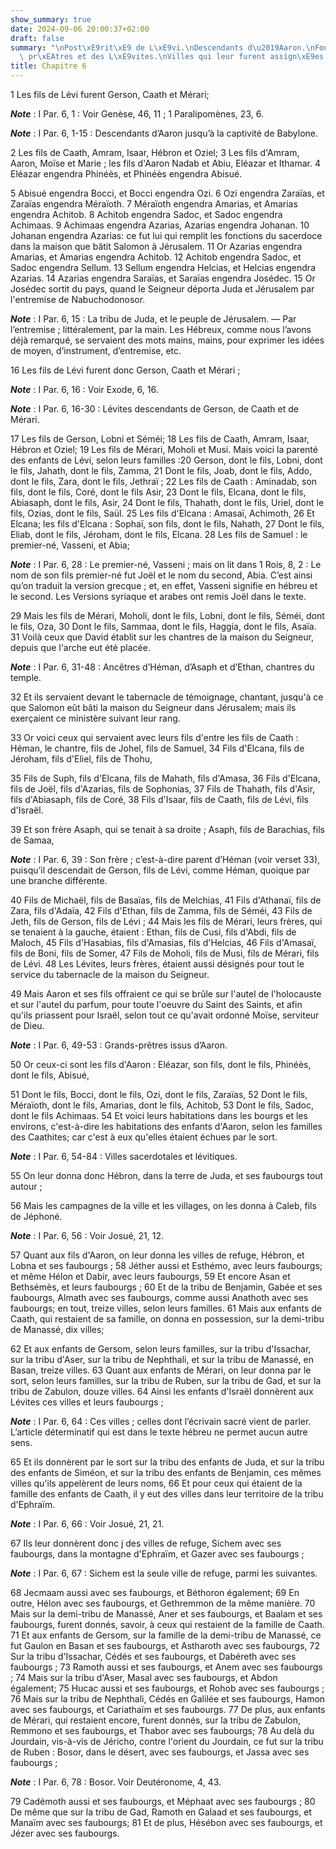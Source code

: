 ```yaml
---
show_summary: true
date: 2024-09-06 20:00:37+02:00
draft: false
summary: "\nPost\xE9rit\xE9 de L\xE9vi.\nDescendants d\u2019Aaron.\nFonctions des\
  \ pr\xEAtres et des L\xE9vites.\nVilles qui leur furent assign\xE9es pour demeures.\n"
title: Chapitre 6
---
```





1 Les fils de Lévi furent Gerson, Caath et Mérari;

***Note*** :  I Par. 6, 1 : Voir Genèse, 46, 11 ; 1 Paralipomènes, 23, 6.

***Note*** :  I Par. 6, 1-15 : Descendants d’Aaron jusqu’à la captivité de Babylone.

2 Les fils de Caath, Amram, Isaar, Hébron et Oziel; 3 Les fils d'Amram, Aaron, Moïse et Marie ; les fils d'Aaron Nadab et Abiu, Eléazar et Ithamar. 4 Eléazar engendra Phinéès, et Phinéès engendra Abisué.


5 Abisué engendra Bocci, et Bocci engendra Ozi. 6 Ozi engendra Zaraïas, et Zaraïas engendra Méraïoth. 7 Méraïoth engendra Amarias, et Amarias engendra Achitob. 8 Achitob engendra Sadoc, et Sadoc engendra Achimaas. 9 Achimaas engendra Azarias, Azarias engendra Johanan. 10 Johanan engendra Azarias: ce fut lui qui remplit les fonctions du sacerdoce dans la maison que bâtit Salomon à Jérusalem. 11 Or Azarias engendra Amarias, et Amarias engendra Achitob. 12 Achitob engendra Sadoc, et Sadoc engendra Sellum. 13 Sellum engendra Helcias, et Helcias engendra Azarias. 14 Azarias engendra Saraïas, et Saraïas engendra Josédec. 15 Or Josédec sortit du pays, quand le Seigneur déporta Juda et Jérusalem par l'entremise de Nabuchodonosor.

***Note*** :  I Par. 6, 15 : La tribu de Juda, et le peuple de Jérusalem. ― Par l’entremise ; littéralement, par la main. Les Hébreux, comme nous l’avons déjà remarqué, se servaient des mots mains, mains, pour exprimer les idées de moyen, d’instrument, d’entremise, etc.


16 Les fils de Lévi furent donc Gerson, Caath et Mérari ;

***Note*** :  I Par. 6, 16 : Voir Exode, 6, 16.

***Note*** :  I Par. 6, 16-30 : Lévites descendants de Gerson, de Caath et de Mérari.

17 Les fils de Gerson, Lobni et Séméi; 18 Les fils de Caath, Amram, Isaar, Hébron et Oziel; 19 Les fils de Mérari, Moholi et Musi. Mais voici la parenté des enfants de Lévi, selon leurs familles :20 Gerson, dont le fils, Lobni, dont le fils, Jahath, dont le fils, Zamma, 21 Dont le fils, Joab, dont le fils, Addo, dont le fils, Zara, dont le fils, Jethraï ; 22 Les fils de Caath : Aminadab, son fils, dont le fils, Coré, dont le fils Asir, 23 Dont le fils, Elcana, dont le fils, Abiasaph, dont le fils, Asir, 24 Dont le fils, Thahath, dont le fils, Uriel, dont le fils, Ozias, dont le fils, Saül. 25 Les fils d'Elcana : Amasaï, Achimoth, 26 Et Elcana; les fils d'Elcana : Sophaï, son fils, dont le fils, Nahath, 27 Dont le fils, Eliab, dont le fils, Jéroham, dont le fils, Elcana. 28 Les fils de Samuel : le premier-né, Vasseni, et Abia;

***Note*** :  I Par. 6, 28 : Le premier-né, Vasseni ; mais on lit dans 1 Rois, 8, 2 : Le nom de son fils premier-né fut Joël et le nom du second, Abia. C’est ainsi qu’on traduit la version grecque ; et, en effet, Vasseni signifie en hébreu et le second. Les Versions syriaque et arabes ont remis Joël dans le texte.

29 Mais les fils de Mérari, Moholi, dont le fils, Lobni, dont le fils, Séméi, dont le fils, Oza, 30 Dont le fils, Sammaa, dont le fils, Haggia, dont le fils, Asaïa. 31 Voilà ceux que David établit sur les chantres de la maison du Seigneur, depuis que l'arche eut été placée.

***Note*** :  I Par. 6, 31-48 : Ancêtres d’Héman, d’Asaph et d’Ethan, chantres du temple.

32 Et ils servaient devant le tabernacle de témoignage, chantant, jusqu'à ce que Salomon eût bâti la maison du Seigneur dans Jérusalem; mais ils exerçaient ce ministère suivant leur rang.


33 Or voici ceux qui servaient avec leurs fils d'entre les fils de Caath : Héman, le chantre, fils de Johel, fils de Samuel, 34 Fils d'Elcana, fils de Jéroham, fils d'Eliel, fils de Thohu,


35 Fils de Suph, fils d'Elcana, fils de Mahath, fils d'Amasa, 36 Fils d'Elcana, fils de Joël, fils d'Azarias, fils de Sophonias, 37 Fils de Thahath, fils d'Asir, fils d'Abiasaph, fils de Coré, 38 Fils d'Isaar, fils de Caath, fils de Lévi, fils d'Israël.


39 Et son frère Asaph, qui se tenait à sa droite ; Asaph, fils de Barachias, fils de Samaa,

***Note*** :  I Par. 6, 39 : Son frère ; c’est-à-dire parent d’Héman (voir verset 33), puisqu’il descendait de Gerson, fils de Lévi, comme Héman, quoique par une branche différente.

40 Fils de Michaël, fils de Basaïas, fils de Melchias, 41 Fils d'Athanaï, fils de Zara, fils d'Adaïa, 42 Fils d'Ethan, fils de Zamma, fils de Séméi, 43 Fils de Jeth, fils de Gerson, fils de Lévi ; 44 Mais les fils de Mérari, leurs frères, qui se tenaient à la gauche, étaient : Ethan, fils de Cusi, fils d'Abdi, fils de Maloch, 45 Fils d'Hasabias, fils d'Amasias, fils d'Helcias, 46 Fils d'Amasaï, fils de Boni, fils de Somer, 47 Fils de Moholi, fils de Musi, fils de Mérari, fils de Lévi. 48 Les Lévites, leurs frères, étaient aussi désignés pour tout le service du tabernacle de la maison du Seigneur.


49 Mais Aaron et ses fils offraient ce qui se brûle sur l'autel de l'holocauste et sur l'autel du parfum, pour toute l'oeuvre du Saint des Saints, et afin qu'ils priassent pour Israël, selon tout ce qu'avait ordonné Moïse, serviteur de Dieu.

***Note*** :  I Par. 6, 49-53 : Grands-prêtres issus d’Aaron.

50 Or ceux-ci sont les fils d'Aaron : Eléazar, son fils, dont le fils, Phinéès, dont le fils, Abisué,


51 Dont le fils, Bocci, dont le fils, Ozi, dont le fils, Zaraïas, 52 Dont le fils, Méraïoth, dont le fils, Amarias, dont le fils, Achitob, 53 Dont le fils, Sadoc, dont le fils Achimaas. 54 Et voici leurs habitations dans les bourgs et les environs, c'est-à-dire les habitations des enfants d'Aaron, selon les familles des Caathites; car c'est à eux qu'elles étaient échues par le sort.

***Note*** :  I Par. 6, 54-84 : Villes sacerdotales et lévitiques.

55 On leur donna donc Hébron, dans la terre de Juda, et ses faubourgs tout autour ;


56 Mais les campagnes de la ville et les villages, on les donna à Caleb, fils de Jéphoné.

***Note*** :  I Par. 6, 56 : Voir Josué, 21, 12.

57 Quant aux fils d'Aaron, on leur donna les villes de refuge, Hébron, et Lobna et ses faubourgs ; 58 Jéther aussi et Esthémo, avec leurs faubourgs; et même Hélon et Dabir, avec leurs faubourgs, 59 Et encore Asan et Bethsémès, et leurs faubourgs ; 60 Et de la tribu de Benjamin, Gabée et ses faubourgs, Almath avec ses faubourgs, comme aussi Anathoth avec ses faubourgs; en tout, treize villes, selon leurs familles. 61 Mais aux enfants de Caath, qui restaient de sa famille, on donna en possession, sur la demi-tribu de Manassé, dix villes;


62 Et aux enfants de Gersom, selon leurs familles, sur la tribu d'Issachar, sur la tribu d'Aser, sur la tribu de Nephthali, et sur la tribu de Manassé, en Basan, treize villes. 63 Quant aux enfants de Mérari, on leur donna par le sort, selon leurs familles, sur la tribu de Ruben, sur la tribu de Gad, et sur la tribu de Zabulon, douze villes. 64 Ainsi les enfants d'Israël donnèrent aux Lévites ces villes et leurs faubourgs ;

***Note*** :  I Par. 6, 64 : Ces villes ; celles dont l’écrivain sacré vient de parler. L’article déterminatif qui est dans le texte hébreu ne permet aucun autre sens.

65 Et ils donnèrent par le sort sur la tribu des enfants de Juda, et sur la tribu des enfants de Siméon, et sur la tribu des enfants de Benjamin, ces mêmes villes qu'ils appelèrent de leurs noms, 66 Et pour ceux qui étaient de la famille des enfants de Caath, il y eut des villes dans leur territoire de la tribu d'Ephraïm.

***Note*** :  I Par. 6, 66 : Voir Josué, 21, 21.

67 Ils leur donnèrent donc j des villes de refuge, Sichem avec ses faubourgs, dans la montagne d'Ephraïm, et Gazer avec ses faubourgs ;

***Note*** :  I Par. 6, 67 : Sichem est la seule ville de refuge, parmi les suivantes.

68 Jecmaam aussi avec ses faubourgs, et Béthoron également; 69 En outre, Hélon avec ses faubourgs, et Gethremmon de la même manière. 70 Mais sur la demi-tribu de Manassé, Aner et ses faubourgs, et Baalam et ses faubourgs, furent donnés, savoir, à ceux qui restaient de la famille de Caath. 71 Et aux enfants de Gersom, sur la famille de la demi-tribu de Manassé, ce fut Gaulon en Basan et ses faubourgs, et Astharoth avec ses faubourgs, 72 Sur la tribu d'Issachar, Cédés et ses faubourgs, et Dabéreth avec ses faubourgs ; 73 Ramoth aussi et ses faubourgs, et Anem avec ses faubourgs ; 74 Mais sur la tribu d'Aser, Masal avec ses faubourgs, et Abdon également; 75 Hucac aussi et ses faubourgs, et Rohob avec ses faubourgs ; 76 Mais sur la tribu de Nephthali, Cédés en Galilée et ses faubourgs, Hamon avec ses faubourgs, et Cariathaïm et ses faubourgs. 77 De plus, aux enfants de Mérari, qui restaient encore, furent donnés, sur la tribu de Zabulon, Remmono et ses faubourgs, et Thabor avec ses faubourgs; 78 Au delà du Jourdain,
vis-à-vis de Jéricho, contre l'orient du Jourdain, ce fut sur la tribu de Ruben : Bosor, dans le désert, avec ses faubourgs, et Jassa avec ses faubourgs ;

***Note*** :  I Par. 6, 78 : Bosor. Voir Deutéronome, 4, 43.

79 Cadémoth aussi et ses faubourgs, et Méphaat avec ses faubourgs ; 80 De même que sur la tribu de Gad, Ramoth en Galaad et ses faubourgs, et Manaïm avec ses faubourgs; 81 Et de plus, Hésébon avec ses faubourgs, et Jézer avec ses faubourgs.

